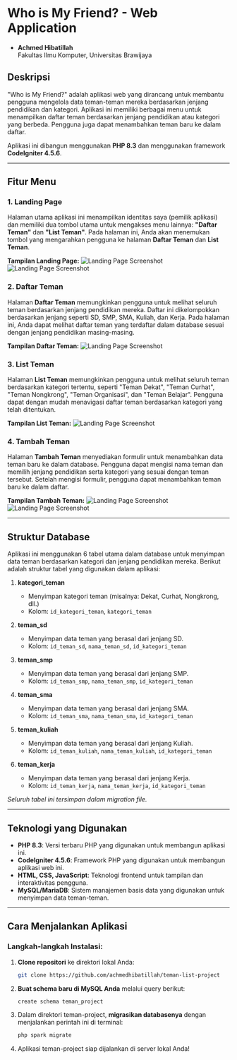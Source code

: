 # Who is My Friend? - Web Application
- **Achmed Hibatillah**  
  Fakultas Ilmu Komputer, Universitas Brawijaya

## Deskripsi

"Who is My Friend?" adalah aplikasi web yang dirancang untuk membantu pengguna mengelola data teman-teman mereka berdasarkan jenjang pendidikan dan kategori. Aplikasi ini memiliki berbagai menu untuk menampilkan daftar teman berdasarkan jenjang pendidikan atau kategori yang berbeda. Pengguna juga dapat menambahkan teman baru ke dalam daftar.

Aplikasi ini dibangun menggunakan **PHP 8.3** dan menggunakan framework **CodeIgniter 4.5.6**.

---

## Fitur Menu

### 1. **Landing Page**
Halaman utama aplikasi ini menampilkan identitas saya (pemilik aplikasi) dan memiliki dua tombol utama untuk mengakses menu lainnya: **"Daftar Teman"** dan **"List Teman"**. Pada halaman ini, Anda akan menemukan tombol yang mengarahkan pengguna ke halaman **Daftar Teman** dan **List Teman**.

**Tampilan Landing Page:**
![Landing Page Screenshot](public/images/readme/lp-1.png)
![Landing Page Screenshot](public/images/readme/lp-2.png)

### 2. **Daftar Teman**
Halaman **Daftar Teman** memungkinkan pengguna untuk melihat seluruh teman berdasarkan jenjang pendidikan mereka. Daftar ini dikelompokkan berdasarkan jenjang seperti SD, SMP, SMA, Kuliah, dan Kerja. Pada halaman ini, Anda dapat melihat daftar teman yang terdaftar dalam database sesuai dengan jenjang pendidikan masing-masing.

**Tampilan Daftar Teman:**
![Landing Page Screenshot](public/images/readme/daftar-teman.png)

### 3. **List Teman**
Halaman **List Teman** memungkinkan pengguna untuk melihat seluruh teman berdasarkan kategori tertentu, seperti "Teman Dekat", "Teman Curhat", "Teman Nongkrong", "Teman Organisasi", dan "Teman Belajar". Pengguna dapat dengan mudah menavigasi daftar teman berdasarkan kategori yang telah ditentukan.

**Tampilan List Teman:**
![Landing Page Screenshot](public/images/readme/list-teman.png)

### 4. **Tambah Teman**
Halaman **Tambah Teman** menyediakan formulir untuk menambahkan data teman baru ke dalam database. Pengguna dapat mengisi nama teman dan memilih jenjang pendidikan serta kategori yang sesuai dengan teman tersebut. Setelah mengisi formulir, pengguna dapat menambahkan teman baru ke dalam daftar.

**Tampilan Tambah Teman:**
![Landing Page Screenshot](public/images/readme/tambah-teman-1.png)
![Landing Page Screenshot](public/images/readme/tambah-teman-2.png)

---

## Struktur Database

Aplikasi ini menggunakan 6 tabel utama dalam database untuk menyimpan data teman berdasarkan kategori dan jenjang pendidikan mereka. Berikut adalah struktur tabel yang digunakan dalam aplikasi:

1. **kategori_teman**
   - Menyimpan kategori teman (misalnya: Dekat, Curhat, Nongkrong, dll.)
   - Kolom: `id_kategori_teman`, `kategori_teman`

2. **teman_sd**
   - Menyimpan data teman yang berasal dari jenjang SD.
   - Kolom: `id_teman_sd`, `nama_teman_sd`, `id_kategori_teman`

3. **teman_smp**
   - Menyimpan data teman yang berasal dari jenjang SMP.
   - Kolom: `id_teman_smp`, `nama_teman_smp`, `id_kategori_teman`

4. **teman_sma**
   - Menyimpan data teman yang berasal dari jenjang SMA.
   - Kolom: `id_teman_sma`, `nama_teman_sma`, `id_kategori_teman`

5. **teman_kuliah**
   - Menyimpan data teman yang berasal dari jenjang Kuliah.
   - Kolom: `id_teman_kuliah`, `nama_teman_kuliah`, `id_kategori_teman`

6. **teman_kerja**
   - Menyimpan data teman yang berasal dari jenjang Kerja.
   - Kolom: `id_teman_kerja`, `nama_teman_kerja`, `id_kategori_teman`

*Seluruh tabel ini tersimpan dalam migration file.*

---

## Teknologi yang Digunakan

- **PHP 8.3**: Versi terbaru PHP yang digunakan untuk membangun aplikasi ini.
- **CodeIgniter 4.5.6**: Framework PHP yang digunakan untuk membangun aplikasi web ini.
- **HTML, CSS, JavaScript**: Teknologi frontend untuk tampilan dan interaktivitas pengguna.
- **MySQL/MariaDB**: Sistem manajemen basis data yang digunakan untuk menyimpan data teman-teman.

---

## Cara Menjalankan Aplikasi

### Langkah-langkah Instalasi:

1. **Clone repositori** ke direktori lokal Anda:
   ```bash
   git clone https://github.com/achmedhibatillah/teman-list-project

2. **Buat schema baru di MySQL Anda** melalui query berikut:
   ```bash
   create schema teman_project

3. Dalam direktori teman-project, **migrasikan databasenya** dengan menjalankan perintah ini di terminal:
   ```bash
   php spark migrate

3. Aplikasi teman-project siap dijalankan di server lokal Anda!

